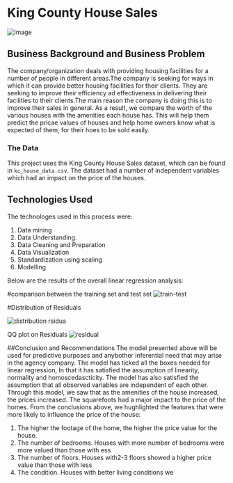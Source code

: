 # King County House Sales
![image](https://user-images.githubusercontent.com/111424284/210746857-ecd7e007-6cb9-4c7f-9cc5-33007eb87a45.png)





## Business Background and Business Problem
The company/organization deals with providing housing facilities for a number of people in different areas.The company is seeking for ways in which it can provide better housing facilities for their clients. They are seeking to improve their efficiency ad effectiveness in delivering their facilities to their clients.The main reason the company is doing this is to improve their sales in general.
As a result, we compare the worth of the various houses with the amenities each house has. This will help them predict the pricae values of houses and help home owners know what is expected of them, for their hoes to be sold easily.

### The Data
This project uses the King County House Sales dataset, which can be found in  `kc_house_data.csv`. The dataset had a number of independent variables which had an impact on the price of the houses.


## Technologies Used

The technologes used in this process were:
1. Data mining
2. Data Understanding.
3. Data Cleaning and Preparation
4. Data Visualization
5. Standardization using scaling
6. Modelling

Below are the results of the overall linear regression analysis:


#comparison between the training set and test set
![train-test](https://user-images.githubusercontent.com/111424284/208080740-3a86f571-01c2-48b8-959e-4e5c41bd70ac.PNG)

#Distribution of Residuals

![distribution rsidua](https://user-images.githubusercontent.com/111424284/208080336-7c40dbe2-616b-4919-be6e-96833a915cfc.png)

QQ plot on Residuals
![residual](https://user-images.githubusercontent.com/111424284/208080595-3adddd7c-7859-436e-bfe0-080e65884254.png)


##Conclusion and Recommendations
The model presented above will be used for predictive purposes and anybother inferential need that may arise in the agency company. The model has ticked all the boxes needed for linear regression, In that it has satisfied the assumption of linearity, normality and homoscedascticity. The model has also satisfied the assumption that all observed variables are independent of each other.
Through this model, we saw that as the amenities of the house increased, the prices increased. The squarefoots had a major impact to the price of the homes.
From the conclusions above, we hughlighted the features that were more likely to influence the price of the house:
1. The higher the footage of the home, the higher the price value for the house.
2. The number of bedrooms. Houses with more number of bedrooms were more valued than those with ess
3. The number of floors. Houses with2-3 floors showed a higher price value than those with less 
4. The condition. Houses with better living conditions we

